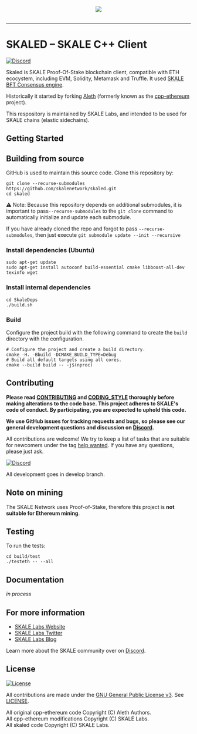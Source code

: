 <div align="center">
  <img src="https://uploads-ssl.webflow.com/5be05ae542686c4ebf192462/5be2f8beb08f6d0fbd2ea797_Skale_Logo_Blue-p-500.png"><br><br>
</div>

-----------------

# SKALED – SKALE C++ Client

[![Discord](https://img.shields.io/discord/534485763354787851.svg)](https://discord.gg/vvUtWJB)

Skaled is SKALE Proof-Of-Stake blockchain client, compatible with ETH ecocystem, including EVM, Solidity, Metamask and Truffle. It used [SKALE BFT Consensus engine](https://github.com/skalenetwork/skale-consensus).

Historically it started by forking [Aleth](https://github.com/ethereum/aleth) (formerly known as the [cpp-ethereum](http://www.ethdocs.org/en/latest/ethereum-clients/cpp-ethereum/) project).

This respository is maintained by SKALE Labs, and intended to be used for SKALE chains (elastic sidechains).

## Getting Started

## Building from source

GitHub is used to maintain this source code. Clone this repository by:

```
git clone --recurse-submodules https://github.com/skalenetwork/skaled.git
cd skaled
```

⚠️ Note: Because this repository depends on additional submodules, it is important to pass`--recurse-submodules` to the `git clone` command to automatically initialize and update each submodule.

If you have already cloned the repo and forgot to pass `--recurse-submodules`, then just execute `git submodule update --init --recursive`

### Install dependencies (Ubuntu)

```
sudo apt-get update
sudo apt-get install autoconf build-essential cmake libboost-all-dev texinfo wget
```

### Install internal dependencies

```
cd SkaleDeps
./build.sh
```

### Build

Configure the project build with the following command to create the
`build` directory with the configuration.

```shell
# Configure the project and create a build directory.
cmake -H. -Bbuild -DCMAKE_BUILD_TYPE=Debug
# Build all default targets using all cores.
cmake --build build -- -j$(nproc) 
```

## Contributing

**Please read [CONTRIBUTING](CONTRIBUTING.md) and [CODING_STYLE](CODING_STYLE.md) thoroughly before making alterations to the code base. This project adheres to SKALE's code of conduct. By participating, you are expected to uphold this code.**

**We use GitHub issues for tracking requests and bugs, so please see our general development questions and discussion on [Discord](https://discord.gg/vvUtWJB).**

All contributions are welcome! We try to keep a list of tasks that are suitable for newcomers under the tag [help wanted](https://github.com/skalenetwork/skaled/labels/help%20wanted). If you have any questions, please just ask.

[![Discord](https://img.shields.io/discord/534485763354787851.svg)](https://discord.gg/vvUtWJB)


All development goes in develop branch.

## Note on mining

The SKALE Network uses Proof-of-Stake, therefore this project is **not suitable for Ethereum mining**.

## Testing

To run the tests:

```
cd build/test
./testeth -- --all
```

## Documentation

_in process_

## For more information
* [SKALE Labs Website](https://skalelabs.com)
* [SKALE Labs Twitter](https://twitter.com/skalelabs)
* [SKALE Labs Blog](https://medium.com/skale)

Learn more about the SKALE community over on [Discord](https://discord.gg/vvUtWJB).


## License

[![License](https://img.shields.io/github/license/skalenetwork/skaled.svg)](LICENSE)

All contributions are made under the [GNU General Public License v3](https://www.gnu.org/licenses/gpl-3.0.en.html). See [LICENSE](LICENSE).

All original cpp-ethereum code Copyright (C) Aleth Authors.  
All cpp-ethereum modifications Copyright (C) SKALE Labs.  
All skaled code Copyright (C) SKALE Labs.
